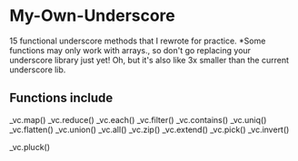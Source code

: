 My-Own-Underscore
=================

15 functional underscore methods that I rewrote for practice. *Some functions may only work with arrays., so don't go replacing your underscore library just yet! Oh, but it's also like 3x smaller than the current underscore lib.

Functions include
-----------------

_vc.map()
_vc.reduce()
_vc.each()
_vc.filter()
_vc.contains()
_vc.uniq()
_vc.flatten()
_vc.union()
_vc.all()
_vc.zip()
_vc.extend()
_vc.pick()
_vc.invert()

_vc.pluck()


